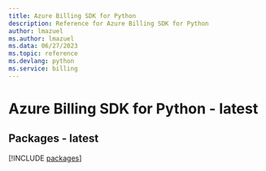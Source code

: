 ```yaml
---
title: Azure Billing SDK for Python
description: Reference for Azure Billing SDK for Python
author: lmazuel
ms.author: lmazuel
ms.data: 06/27/2023
ms.topic: reference
ms.devlang: python
ms.service: billing
---
```

# Azure Billing SDK for Python - latest
## Packages - latest
[!INCLUDE [packages](billing-index.md)]